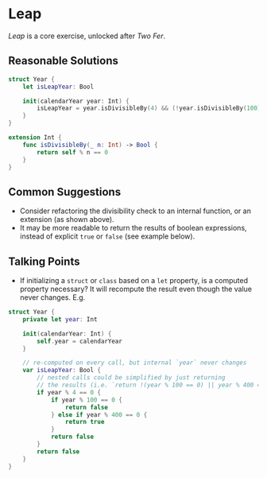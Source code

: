 # Leap

_Leap_ is a core exercise, unlocked after _Two Fer_.

## Reasonable Solutions

```swift
struct Year {
    let isLeapYear: Bool

    init(calendarYear year: Int) {
        isLeapYear = year.isDivisibleBy(4) && (!year.isDivisibleBy(100) || year.isDivisibleBy(400))
    }
}

extension Int {
    func isDivisibleBy(_ n: Int) -> Bool {
        return self % n == 0
    }
}
```

## Common Suggestions

- Consider refactoring the divisibility check to an internal function, or an
  extension (as shown above).
- It may be more readable to return the results of boolean expressions, instead
  of explicit `true` or `false` (see example below).

## Talking Points

- If initializing a `struct` or `class` based on a `let` property, is a computed
  property necessary? It will recompute the result even though the value never
  changes. E.g.
```swift
struct Year {
    private let year: Int

    init(calendarYear: Int) {
        self.year = calendarYear
    }

    // re-computed on every call, but internal `year` never changes
    var isLeapYear: Bool {
        // nested calls could be simplified by just returning
        // the results (i.e. `return !(year % 100 == 0) || year % 400 == 0`)
        if year % 4 == 0 {
            if year % 100 == 0 {
                return false
            } else if year % 400 == 0 {
                return true
            }
            return false
        }
        return false
    }
}
```
